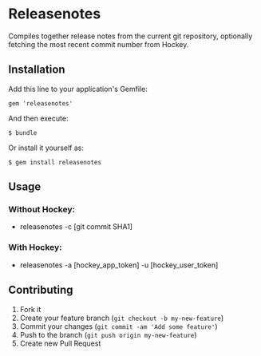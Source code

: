 # Releasenotes

Compiles together release notes from the current git repository, optionally fetching the most recent commit number from Hockey.

## Installation

Add this line to your application's Gemfile:

    gem 'releasenotes'

And then execute:

    $ bundle

Or install it yourself as:

    $ gem install releasenotes

## Usage

### Without Hockey:
- releasenotes -c [git commit SHA1]

### With Hockey:
- releasenotes -a [hockey_app_token] -u [hockey_user_token]

## Contributing

1. Fork it
2. Create your feature branch (`git checkout -b my-new-feature`)
3. Commit your changes (`git commit -am 'Add some feature'`)
4. Push to the branch (`git push origin my-new-feature`)
5. Create new Pull Request
